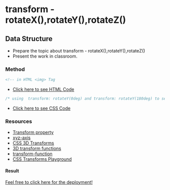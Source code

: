 # transform - rotateX(),rotateY(),rotateZ()

## Data Structure

- Prepare the topic about transform - rotateX(),rotateY(),rotateZ()
- Present the work in classroom.

### Method

```html
<!-- in HTML <img> Tag
```

- [Click here to see HTML Code](index.html)

```css
/* using  transform: rotateY(0deg) and transform: rotateY(180deg) to see the movement of img.
```

- [Click here to see CSS Code](css/style.css)

### Resources

- [Transform property](http://tympanus.net/codrops/css_reference/transform/#section_rotateY)
- [xyz-axis](https://www.101computing.net/3d-snowman/xyz-axis/)
- [CSS 3D Transforms](https://www.w3schools.com/css/css3_3dtransforms.asp)
- [3D transform functions](https://3dtransforms.desandro.com/3d-transform-functions)
- [transform-function](https://developer.mozilla.org/en-US/docs/Web/CSS/transform-function)
- [CSS Transforms Playground](https://css-playground.com/view/38/css-transforms)

#### Result

[Feel free to click here for the deployment!](https://ashraftajuddin.github.io/Css-Presentation-transform-rotateX-rotateY-rotateZ/)
